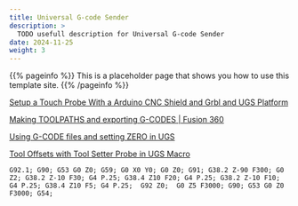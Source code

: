 ```yaml
---
title: Universal G-code Sender
description: >
  TODO usefull description for Universal G-code Sender
date: 2024-11-25
weight: 3
---
```


{{% pageinfo %}}
This is a placeholder page that shows you how to use this template site.
{{% /pageinfo %}}

[Setup a Touch Probe With a Arduino CNC Shield and Grbl and UGS Platform](https://www.instructables.com/Setup-a-Touch-Probe-With-a-Arduino-Cbc-Shield-and-/)

[Making TOOLPATHS and exporting G-CODES | Fusion 360](https://willysgaragenorway.no/2018/01/12/making-toolpaths-and-exporting-g-codes-fusion-360/)

[Using G-CODE files and setting ZERO in UGS](https://willysgaragenorway.no/2018/01/23/using-g-code-files-and-setting-zero-in-ugs/)

[Tool Offsets with Tool Setter Probe in UGS Macro](https://www.youtube.com/watch?v=-2jFvlvu0co)

```gcode
G92.1; G90; G53 G0 Z0; G59; G0 X0 Y0; G0 Z0; G91; G38.2 Z-90 F300; G0 Z2; G38.2 Z-10 F30; G4 P.25; G38.4 Z10 F20; G4 P.25; G38.2 Z-10 F10; G4 P.25; G38.4 Z10 F5; G4 P.25;  G92 Z0;  G0 Z5 F3000; G90; G53 G0 Z0 F3000; G54;
```
